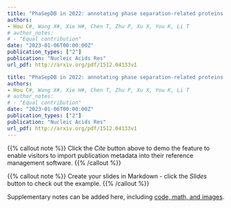 ```yaml
---
title: "PhaSepDB in 2022: annotating phase separation-related proteins with droplet states, co-phase separation partners and other experimental information"
authors:
- Hou C#, Wang X#, Xie H#, Chen T, Zhu P, Xu X, You K, Li T
# author_notes:
# - "Equal contribution"
date: "2023-01-06T00:00:00Z"
publication_types: ["2"]
publication: "Nucleic Acids Res"
url_pdf: http://arxiv.org/pdf/1512.04133v1

title: "PhaSepDB in 2022: annotating phase separation-related proteins with droplet states, co-phase separation partners and other experimental information"
authors:
- Hou C#, Wang X#, Xie H#, Chen T, Zhu P, Xu X, You K, Li T
# author_notes:
# - "Equal contribution"
date: "2023-01-06T00:00:00Z"
publication_types: ["2"]
publication: "Nucleic Acids Res"
url_pdf: http://arxiv.org/pdf/1512.04133v1
---
```


{{% callout note %}}
Click the *Cite* button above to demo the feature to enable visitors to import publication metadata into their reference management software.
{{% /callout %}}

{{% callout note %}}
Create your slides in Markdown - click the *Slides* button to check out the example.
{{% /callout %}}

Supplementary notes can be added here, including [code, math, and images](https://wowchemy.com/docs/writing-markdown-latex/).
